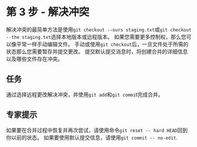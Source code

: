 # 第 3 步 - 解决冲突
解决冲突的最简单方法是使用`git checkout --ours staging.txt`或`git checkout --the staging.txt`选择本地版本或远程版本。 如果您需要更多控制权，那么您可以像平常一样手动编辑文件。
手动或使用`git checkout`后，一旦文件处于所需的状态那么您需要暂存并提交更改。 提交默认提交消息时，将创建合并的详细信息以及哪些文件存在冲突。

## 任务
通过选择远程更改解决冲突，并使用`git add`和`git commi`t完成合并。

## 专家提示
如果要在合并过程中恢复并再次尝试，请使用命令`git reset -- hard HEAD`回到你以前的状态。
如果要使用默认提交信息，请使用`git commit -- no-edit`.
